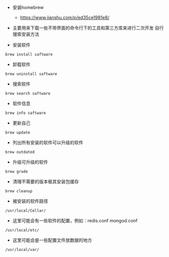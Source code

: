 * 安装homebrew
  - https://www.jianshu.com/p/ed35ce1981e8/

* 主要用来下载一些不带界面的命令行下的工具和第三方库来进行二次开发
自行搜索安装方法
* 安装软件
```
brew install saftware
```

* 卸载软件
```
brew uninstall saftware
```

* 搜索软件
```
brew search saftware
```
* 软件信息
```
brew info saftware
```
* 更新自己
```
brew update
```
* 列出所有安装的软件可以升级的软件
```
brew outdated
```
* 升级可升级的软件
```
brew grade
```
* 清理不需要的版本极其安装包缓存
```
brew cleanup
```
* 被安装的软件路径
```
/usr/local/Cellar/
```
* 这里可能会有一些软件的配置，例如：redis.conf mongod.conf
 ```
/usr/local/etc/
```
* 这里可能会是一些配置文件放数据的地方
```
/usr/local/var/
```
